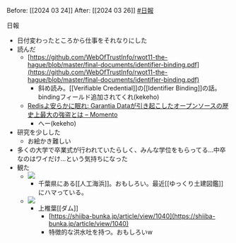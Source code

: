 Before: [[2024 03 24]]
After: [[2024 03 26]]
[#日報](日報)

日報
- 日付変わったところから仕事をそれなりにした
- 読んだ
	- [https://github.com/WebOfTrustInfo/rwot11-the-hague/blob/master/final-documents/identifier-binding.pdf](https://github.com/WebOfTrustInfo/rwot11-the-hague/blob/master/final-documents/identifier-binding.pdf)
		- 斜め読み。[[Verifiable Credential]]の[[Identifier Binding]]の話。bindingフィールド追加されてくれ(kekeho)
	- [Redisよ安らかに眠れ: Garantia Dataが引き起こしたオープンソースの歴史上最大の強盗とは – Momento](https://jp.gomomento.com/blog/rip-redis-how-garantia-data-pulled-off-the-biggest-heist-in-open-source-history/)
		- へー(kekeho)
- 研究を少しした
	- お絵かき難しい
- 多くの大学で卒業式が行われていたらしく、みんな学位をもらってる…中卒なのはワイだけ…という気持ちになった
- 観た
	- ![](https://www.youtube.com/watch?v=V_XUQufhIdc)
		- 千葉県にある[[人工海浜]]。おもしろい。最近[[ゆっくり土建図鑑]]にハマっている。
	- ![](https://www.youtube.com/watch?v=DqcVOMe7oIE)
		- 上椎葉[[ダム]]
			- [https://shiiba-bunka.jp/article/view/1040](https://shiiba-bunka.jp/article/view/1040)
			- 特徴的な洪水吐を持つ。おもしろいw
